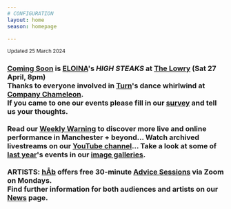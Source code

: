 ```yaml
---
# CONFIGURATION
layout: home
season: homepage

---
```

<small>Updated 25 March 2024</small>        
### [Coming Soon](/current/2024) is [ELOINA](/current/2024/ELOINA)'s *HIGH STEAKS* at <a href="https://thelowry.com" target="_blank">The Lowry</a> (Sat 27 April, 8pm)<br>Thanks to everyone involved in [Turn](/current/2024-turn)'s dance whirlwind at <a href="https://companychameleon.com" target="_blank">Company Chameleon</a>.<br>If you came to one our events please fill in our <a href="https://illuminate-data.org.uk/survey/mlklqx" target="_blank">survey</a> and tell us your thoughts.<br><br>Read our <a href="https://wordofwarning.posthaven.com" target="_blank">Weekly Warning</a> to discover more live and online performance in Manchester + beyond… Watch archived livestreams on our <a href="https://youtube.com/@warnmcr" target="_blank">YouTube channel</a>… Take a look at some of [last year](/archive/2023)'s events in our [image galleries](/galleries).<br><br>ARTISTS: [hÅb](/hab) offers free 30-minute [Advice Sessions](/hab/advice) via Zoom on Mondays.<br>Find further information for both audiences and artists on our [News](/news) page.
